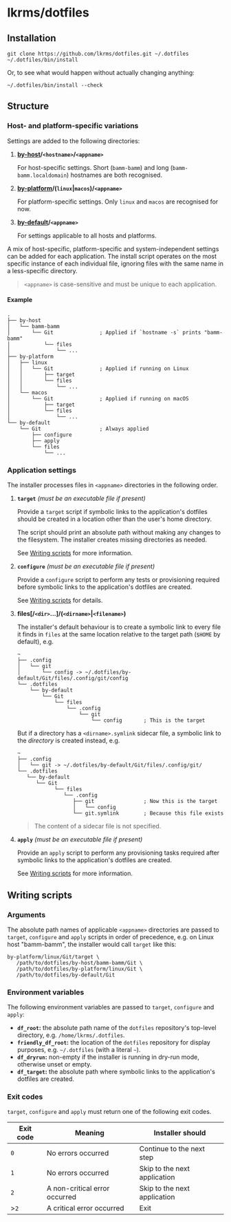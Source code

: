# lkrms/dotfiles

## Installation

```shell
git clone https://github.com/lkrms/dotfiles.git ~/.dotfiles
~/.dotfiles/bin/install
```

Or, to see what would happen without actually changing anything:

```shell
~/.dotfiles/bin/install --check
```

## Structure

### Host- and platform-specific variations

Settings are added to the following directories:

1. **[by-host]/`<hostname>`/`<appname>`**

   For host-specific settings. Short (`bamm-bamm`) and long
   (`bamm-bamm.localdomain`) hostnames are both recognised.

2. **[by-platform]/(`linux`|`macos`)/`<appname>`**

   For platform-specific settings. Only `linux` and `macos` are recognised for
   now.

3. **[by-default]/`<appname>`**

   For settings applicable to all hosts and platforms.

A mix of host-specific, platform-specific and system-independent settings can be
added for each application. The install script operates on the most specific
instance of each individual file, ignoring files with the same name in a
less-specific directory.

> `<appname>` is case-sensitive and must be unique to each application.

#### Example

```
.
├── by-host
│   └── bamm-bamm
│       └── Git               ; Applied if `hostname -s` prints "bamm-bamm"
│           └── files
│               └── ...
├── by-platform
│   ├── linux
│   │   └── Git               ; Applied if running on Linux
│   │       ├── target
│   │       └── files
│   │           └── ...
│   └── macos
│       └── Git               ; Applied if running on macOS
│           ├── target
│           └── files
│               └── ...
└── by-default
    └── Git                   ; Always applied
        ├── configure
        ├── apply
        └── files
            └── ...
```

### Application settings

The installer processes files in `<appname>` directories in the following order.

1. **`target`** *(must be an executable file if present)*

   Provide a `target` script if symbolic links to the application's dotfiles
   should be created in a location other than the user's home directory.

   The script should print an absolute path without making any changes to the
   filesystem. The installer creates missing directories as needed.

   See [Writing scripts] for more information.

2. **`configure`** *(must be an executable file if present)*

   Provide a `configure` script to perform any tests or provisioning required
   before symbolic links to the application's dotfiles are created.

   See [Writing scripts] for details.

3. **files\[/`<dir>`...\]/(`<dirname>`|`<filename>`)**

   The installer's default behaviour is to create a symbolic link to every file
   it finds in `files` at the same location relative to the target path (`$HOME`
   by default), e.g.

   ```
   ~
   ├── .config
   │   └── git
   │       └── config -> ~/.dotfiles/by-default/Git/files/.config/git/config
   └── .dotfiles
       └── by-default
           └── Git
               └── files
                   └── .config
                       └── git
                           └── config       ; This is the target
   ```

   But if a directory has a `<dirname>.symlink` sidecar file, a symbolic link to
   the *directory* is created instead, e.g.

   ```
   ~
   ├── .config
   │   └── git -> ~/.dotfiles/by-default/Git/files/.config/git/
   └── .dotfiles
      └── by-default
         └── Git
               └── files
                  └── .config
                     ├── git                ; Now this is the target
                     │   └── config
                     └── git.symlink        ; Because this file exists
   ```

   > The content of a sidecar file is not specified.

4. **`apply`** *(must be an executable file if present)*

   Provide an `apply` script to perform any provisioning tasks required after
   symbolic links to the application's dotfiles are created.

   See [Writing scripts] for more information.

## Writing scripts

### Arguments

The absolute path names of applicable `<appname>` directories are passed to
`target`, `configure` and `apply` scripts in order of precedence, e.g. on Linux
host "bamm-bamm", the installer would call `target` like this:

```shell
by-platform/linux/Git/target \
   /path/to/dotfiles/by-host/bamm-bamm/Git \
   /path/to/dotfiles/by-platform/linux/Git \
   /path/to/dotfiles/by-default/Git
```

### Environment variables

The following environment variables are passed to `target`, `configure` and
`apply`:

- **`df_root`:** the absolute path name of the `dotfiles` repository's top-level
  directory, e.g. `/home/lkrms/.dotfiles`.
- **`friendly_df_root`:** the location of the `dotfiles` repository for display
  purposes, e.g. `~/.dotfiles` (with a literal `~`).
- **`df_dryrun`:** non-empty if the installer is running in dry-run mode,
  otherwise unset or empty.
- **`df_target`:** the absolute path where symbolic links to the application's
  dotfiles are created.

### Exit codes

`target`, `configure` and `apply` must return one of the following exit codes.

| Exit code | Meaning                       | Installer should             |
| --------- | ----------------------------- | ---------------------------- |
| `0`       | No errors occurred            | Continue to the next step    |
| `1`       | No errors occurred            | Skip to the next application |
| `2`       | A non-critical error occurred | Skip to the next application |
| >`2`      | A critical error occurred     | Exit                         |


[by-host]: by-host
[by-platform]: by-platform
[by-default]: by-default
[Writing scripts]: #writing-scripts
